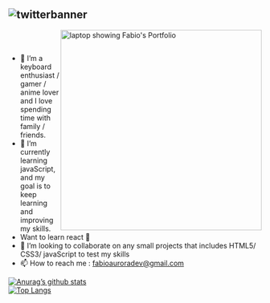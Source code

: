 ## ![twitterbanner](https://user-images.githubusercontent.com/98755958/153771535-b45b6f9c-d6c9-4f03-bbc3-99c5f95de46c.png)

 <a href="https://fabioaurora.github.io/Portfolio/" target="_blank"><img src="https://user-images.githubusercontent.com/98755958/153772412-15752b7d-6929-4a98-a239-27cfe8cdaa41.png" width="400px" min-width="400px" max-width="400px" align="right" alt="laptop showing Fabio's Portfolio"></a>
<br> <br>



- 👀 I’m a keyboard enthusiast / gamer / anime lover and I love spending time with family / friends.
- 🌱 I’m currently learning javaScript, and my goal is to keep learning and improving my skills.
- Want to learn react 🙌
- 💞️ I’m looking to collaborate on any small projects that includes HTML5/ CSS3/ javaScript to test my skills
- 📫 How to reach me : fabioauroradev@gmail.com

[![Anurag’s github stats](https://github-readme-stats.vercel.app/api?username=FabioAurora)](https://github.com/yushi1007) <br>
[![Top Langs](https://github-readme-stats.vercel.app/api/top-langs/?username=FabioAurora&layout=compact)](https://github.com/yushi1007)

<!---
FabioAurora/FabioAurora is a ✨ special ✨ repository because its `README.md` (this file) appears on your GitHub profile.
You can click the Preview link to take a look at your changes.
--->
